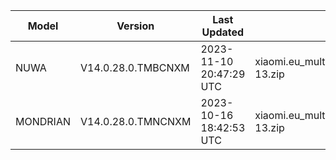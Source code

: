| Model | Version | Last Updated | File Name | Size | Download Link |
| ---- | ---- | ---- | ---- | ---- | ---- |
| NUWA | V14.0.28.0.TMBCNXM | 2023-11-10 20:47:29 UTC | xiaomi.eu_multi_NUWA_V14.0.28.0.TMBCNXM_v14-13.zip | 5.8 GB | [SourceForge](https://sourceforge.net/projects/xiaomi-eu-multilang-miui-roms/files/xiaomi.eu/MIUI-STABLE-RELEASES/MIUIv14/xiaomi.eu_multi_NUWA_V14.0.28.0.TMBCNXM_v14-13.zip/download) |
| MONDRIAN | V14.0.28.0.TMNCNXM | 2023-10-16 18:42:53 UTC | xiaomi.eu_multi_MONDRIAN_V14.0.28.0.TMNCNXM_v14-13.zip | 5.3 GB | [SourceForge](https://sourceforge.net/projects/xiaomi-eu-multilang-miui-roms/files/xiaomi.eu/MIUI-STABLE-RELEASES/MIUIv14/xiaomi.eu_multi_MONDRIAN_V14.0.28.0.TMNCNXM_v14-13.zip/download) |
